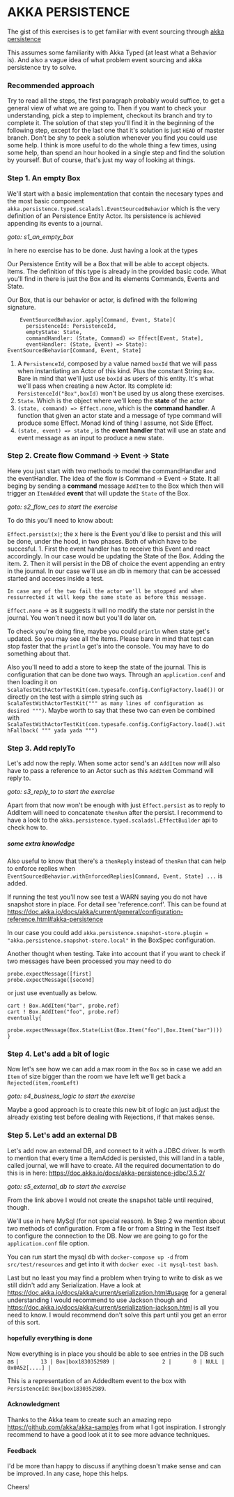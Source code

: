 # AKKA PERSISTENCE
The gist of this exercises is to get familiar with event sourcing through [akka persistence](https://doc.akka.io/docs/akka/current/typed/persistence.html)

This assumes some familiarity with Akka Typed (at least what a Behavior is). And also a vague idea of what problem event sourcing and akka persistence try to solve. 

### Recommended approach
Try to read all the steps, the first paragraph probably would suffice, to get a general view of what we are going to. 
Then if you want to check your understanding, pick a step to implement, checkout its branch and try to complete it. The solution of that step you'll find it in the beginning of the following step, except for the last one that it's solution is just `HEAD` of master branch. Don't be shy to peek a solution whenever you find you could use some help. I think is more useful to do the whole thing a few times, using some help, than spend an hour hooked in a single step and find the solution by yourself. But of course, that's just my way of looking at things.

### Step 1. An empty Box
We'll start with a basic implementation that contain the necesary types and the most basic component `akka.persistence.typed.scaladsl.EventSourcedBehavior` which is the very definition of an Persistence Entity Actor. Its persistence is achieved appending its events to a journal. 

*goto: s1_an_empty_box*

In here no exercise has to be done. Just having a look at the types

Our Persistence Entity will be a Box that will be able to accept objects. Items. The definition of this type is already in the provided basic code. What you'll find in there is just the Box and its elements Commands, Events and State.

Our Box, that is our behavior or actor, is defined with the following signature.  

```   
    EventSourcedBehavior.apply[Command, Event, State](
      persistenceId: PersistenceId,
      emptyState: State,
      commandHandler: (State, Command) => Effect[Event, State],
      eventHandler: (State, Event) => State): EventSourcedBehavior[Command, Event, State]
```

1. A `PersistenceId`, composed by a value named `boxId` that we will pass when instantiating an Actor of this kind. Plus the constant String `Box`.  Bare in mind that we'll just use `boxId` as users of this entity. It's what we'll pass when creating a new Actor. Its complete id: `PersistenceId("Box",boxId)` won't be used by us along these exercises.
2. `State`. Which is the object where we'll keep the **state** of the actor
3. `(state, command) => Effect.none`, which is the **command handler**. A function that given an actor state and a message of type command will produce some Effect. Monad kind of thing I assume, not Side Effect.
4. `(state, event) => state` , is the **event handler** that will use an state and event message as an input to produce a new state.




### Step 2. Create flow Command -> Event -> State

Here you just start with two methods to model the commandHandler and the eventHandler. The idea of the flow is Command -> Event -> State. It all beging by sending a **command** message `AddItem` to the Box which then will trigger an `ItemAdded` **event** that will update the `State` of the Box.

*goto: s2_flow_ces to start the exercise*

To do this you'll need to know about: 

`Effect.persist(x)`; the x here is the Event you'd like to persist and this will be done, under the hood, in two phases. Both of which have to be succesful.
    1. First the event handler has to receive this Event and react accordingly. In our case would be updating the State of the Box. Adding the item.
    2. Then it will persist in the DB of choice the event appending an entry in the journal. In our case we'll use an db in memory that can be accessed started and acceses inside a test.

    In case any of the two fail the actor we'll be stopped and when ressurrected it will keep the same state as before this message. 

`Effect.none` -> as it suggests it will no modify the state nor persist in the journal. You won't need it now but you'll do later on. 

To check you're doing fine, maybe you could `println` when state get's updated. So you may see all the items. Please bare in mind that test can stop faster that the `println` get's into the console. You may have to do something about that.

Also you'll need to add a store to keep the state of the journal. This is configuration that can be done two ways. Through an `application.conf` and then loading it on `ScalaTestWithActorTestKit(com.typesafe.config.ConfigFactory.load())` or directly on the test with a simple string such as `ScalaTestWithActorTestKit(""" as many lines of configuration as desired """)`. Maybe worth to say that these two can even be combined with `ScalaTestWithActorTestKit(com.typesafe.config.ConfigFactory.load().withFallback( """ yada yada """)`


### Step 3. Add replyTo

Let's add now the reply. When some actor send's an `AddItem` now will also have to pass a reference to an Actor such as this `AddItem` Command will reply to.

*goto: s3_reply_to to start the exercise*


Apart from that now won't be enough with just `Effect.persist` as to reply to AddItem will need to concatenate `thenRun` after the persist. I recommend to have a look to the `akka.persistence.typed.scaladsl.EffectBuilder` api to check how to.

##### some extra knowledge

Also useful to know that there's a `thenReply` instead of `thenRun` that can help to enforce replies when `EventSourcedBehavior.withEnforcedReplies[Command, Event, State] ...` is added.

If running the test you'll now see test a WARN saying you do not have snapshot store in place. For detail see 'reference.conf'. This can be found at https://doc.akka.io/docs/akka/current/general/configuration-reference.html#akka-persistence

In our case you could add `akka.persistence.snapshot-store.plugin = "akka.persistence.snapshot-store.local"` in the BoxSpec configuration.

Another thought when testing. Take into account that if you want to check if two messages have been processed you may need to do


    probe.expectMessage([first]
    probe.expectMessage([second]
	


 or just use eventually as below.
    

    cart ! Box.AddItem("bar", probe.ref)
    cart ! Box.AddItem("foo", probe.ref)
    eventually{
      probe.expectMessage(Box.State(List(Box.Item("foo"),Box.Item("bar"))))
    }
    


### Step 4. Let's add a bit of logic

Now let's see how we can add a max room in the `Box` so in case we add an `Item` of size bigger than the room we have left we'll get back a `Rejected(item,roomLeft)`

*goto: s4_business_logic to start the exercise*


Maybe a good approach is to create this new bit of logic an just adjust the already existing test before dealing with Rejections, if that makes sense.

### Step 5. Let's add an external DB

Let's add now an external DB, and connect to it with a JDBC driver. Is worth to mention that every time a ItemAdded is persisted, this will land in a table, called journal, we will have to create. All the required documentation to do this is in here:
https://doc.akka.io/docs/akka-persistence-jdbc/3.5.2/

*goto: s5_external_db to start the exercise*


From the link above I would not create the snapshot table until required, though. 

We'll use in here MySql (for not special reason). In Step 2 we mention about two methods of configuration. From a file or from a String in the Test itself to configure the connection to the DB. Now we are going to go for the `application.conf` file option. 

You can run start the mysql db with `docker-compose up -d` from `src/test/resources` and get into it with `docker exec -it mysql-test bash`.

Last but no least you may find a problem when trying to write to disk as we still didn't add any Serialization. Have a look at https://doc.akka.io/docs/akka/current/serialization.html#usage for a general understanding
I would recommend to use Jackson though and https://doc.akka.io/docs/akka/current/serialization-jackson.html is all you need to know. I would recommend don't solve this part until you get an error of this sort.

#### hopefully everything is done

Now everything is in place you should be able to see entries in the DB such as 
`|       13 | Box|box1830352989 |               2 |       0 | NULL | 0x0A52[....] |`

This is a representation of an AddedItem event to the box with `PersistenceId`: `Box|box1830352989`.


#### Acknowledgment

Thanks to the Akka team to create such an amazing repo https://github.com/akka/akka-samples
from what I got inspiration. I strongly recommend to have a good look at it to see more advance techniques.

#### Feedback

I'd be more than happy to discuss if anything doesn't make sense and can be improved. In any case, hope this helps.

Cheers!

